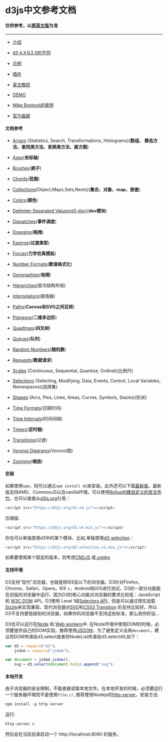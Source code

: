 # d3js中文参考文档


#### 仅供参考，以[原英文版](https://github.com/d3/d3/blob/master/API.md)为准


---
* [介绍](https://github.com/xswei/d3js_doc/tree/master/Introduction)

* [d3 4.X与3.X的不同](https://github.com/xswei/d3js_doc/tree/master/ReleaseNotes)

* [示例](http://bl.ocks.org/mbostock)

* [插件](https://github.com/xswei/d3js_doc/tree/master/Plugins)

* [英文教程](https://github.com/d3/d3/wiki/Tutorials)

* [DEMO](https://github.com/xswei/d3js_doc/tree/master/demo)

* [Mike Bostock的案例](https://bl.ocks.org/mbostock)

* [官方画廊](https://github.com/d3/d3/wiki/Gallery)

#### 文档参考

* [Arrays](https://github.com/xswei/d3js_doc/tree/master/API/d3-array-master)  (Statistics, Search, Transformations, Histograms)(**数组、
静态方法、查找类方法、变换类方法、直方图**)

* [Axes](https://github.com/xswei/d3js_doc/tree/master/API/d3-axis-master)(**坐标轴**)

* [Brushes](https://github.com/xswei/d3js_doc/tree/master/API/d3-brush-master)(**刷子**)

* [Chords](https://github.com/xswei/d3js_doc/tree/master/API/d3-chord-master)(**弦图**)

* [Collections](https://github.com/xswei/d3js_doc/tree/master/API/d3-collection-master)(Object,Maps,Sets,Nests)(**集合、对象、map、嵌套**)

* [Colors](https://github.com/xswei/d3js_doc/tree/master/API/d3-color-master)(**颜色**)

* [Delimiter-Separated Values(d3-dsv)](https://github.com/xswei/d3js_doc/tree/master/API/d3-dsv-master)(**dsv模块**)

* [Dispatches](https://github.com/xswei/d3js_doc/tree/master/API/d3-dispatch-master)(**事件调度**)

* [Dragging](https://github.com/xswei/d3js_doc/tree/master/API/d3-drag-master)(**拖拽**)

* [Easings](https://github.com/xswei/d3js_doc/tree/master/API/d3-ease-master)(**过渡类型**)

* [Forces](https://github.com/xswei/d3js_doc/tree/master/API/d3-force-master)(**力学仿真模拟**)

* [Number Formats](https://github.com/xswei/d3js_doc/tree/master/API/d3-format-master)(**数值格式化**)

* [Geographies](https://github.com/xswei/d3js_doc/tree/master/API/d3-geo-master)(**地理**)

* [Hierarchies](https://github.com/xswei/d3js_doc/tree/master/API/d3-hierarchy-master)(层次结构布局)

* [Interpolators](https://github.com/xswei/d3js_doc/tree/master/API/d3-interpolate-master)(插值器)

* [Paths](https://github.com/xswei/d3js_doc/tree/master/API/d3-path-master)(**Canvas和SVG之间互转**)

* [Polygons](https://github.com/xswei/d3js_doc/tree/master/API/d3-polygon-master)(**二维多边形**)

* [Quadtrees](https://github.com/xswei/d3js_doc/tree/master/API/d3-quadtree-master)(**四叉树**)

* [Queues](https://github.com/xswei/d3js_doc/tree/master/API/d3-queue-master)(**队列**)

* [Random Numbers](https://github.com/xswei/d3js_doc/tree/master/API/d3-random-master)(**随机数**)

* [Requests](https://github.com/xswei/d3js_doc/tree/master/API/d3-request-master)(**数据请求**)

* [Scales](https://github.com/xswei/d3js_doc/tree/master/API/d3-scale-master)  (Continuous, Sequential, Quantize, Ordinal)(比例尺)

* [Selections](https://github.com/xswei/d3js_doc/tree/master/API/d3-selection-master)  (Selecting, Modifying, Data, Events, Control, Local Variables, Namespaces)(选择集)

* [Shapes](https://github.com/xswei/d3js_doc/tree/master/API/d3-shape-master)  (Arcs, Pies, Lines, Areas, Curves, Symbols, Stacks)(形状)

* [Time Formats](https://github.com/xswei/d3js_doc/tree/master/API/d3-time-format-master)(日期时间)

* [Time Intervals](https://github.com/xswei/d3js_doc/tree/master/API/d3-time-master)(时间间隔)

* [Timers](https://github.com/xswei/d3js_doc/tree/master/API/d3-timer-master)(**定时器**)

* [Transitions](https://github.com/xswei/d3js_doc/tree/master/API/d3-transition-master)(过渡)

* [Voronoi Diagrams](https://github.com/xswei/d3js_doc/tree/master/API/d3-voronoi-master)(Voronoi图)

* [Zooming](https://github.com/xswei/d3js_doc/tree/master/API/d3-zoom-master)(**缩放**)

#### 安装

如果使用`npm`，则可以通过`npm install d3`来安装。此外还可以下载[最新版](https://unpkg.com/d3/build/)，最新版支持AMD、CommonJS以及vanilla环境。可以使用[Rollup创建自定义的库文件包](http://bl.ocks.org/mbostock/bb09af4c39c79cffcde4)，也可以直接从[d3js.org](https://d3js.org/)引用：

```js
<script src="https://d3js.org/d3.v4.js"></script>
```

压缩版:

```js
<script src="https://d3js.org/d3.v4.min.js"></script>
```

你也可以单独使用d3中的某个模块，比如,单独使用[d3-selection](https://github.com/d3/d3-selection)：

```js
<script src="https://d3js.org/d3-selection.v1.min.js"></script>

```

如果要使用某个固定的版本，则考虑[CNDJS](https://cdnjs.com/libraries/d3) 或[ unpkg](https://unpkg.com/d3/)

#### 支持环境

D3支持“现代”浏览器，也就是除IE8及以下的浏览器。D3针对Firefox，Chrome，Safari，Opera，IE9 +，Android和iOS进行测试，D3的一部分功能能在旧版的浏览器中运行，因为D3的核心功能对浏览器的要求比较低：JavaScript和 [W3C DOM](http://www.w3.org/DOM/) API。D3使用 Level 1级[Selectors API](http://www.w3.org/TR/selectors-api/)，但是可以通过预先加载[Sizzle](http://sizzlejs.com/)来实现兼容。现代浏览器对[SVG](http://www.w3.org/TR/SVG/)和[CSS3 Transition](http://www.w3.org/TR/css3-transitions/) 的支持比较好。所以D3不支持更低级别的浏览器，如果你的浏览器不支持这些标准，那么祝你好运...

D3也可以运行在[Node](http://nodejs.org/) 和 [Web workers](http://www.whatwg.org/specs/web-apps/current-work/multipage/workers.html)中. 在Node环境中使用DOM的时候，必须要提供自己的DOM实现。推荐使用[JSDOM](https://github.com/tmpvar/jsdom)，为了避免定义全局`document`，建议将DOM传递给d3.select或者将NodeList传递给d3.selectAll,如下：

```js
var d3 = require("d3"),
    jsdom = require("jsdom");

var document = jsdom.jsdom(),
    svg = d3.select(document.body).append("svg");

```

#### 本地开发

由于浏览器的安全限制，不能直接读取本地文件。在本地开发的时候，必须要运行一个服务器环境而不是使用`file://`, 推荐使用Nodejs的[http-server](https://www.npmjs.com/package/http-server)，安装方法:

```js
npm install -g http-server

```

运行:

```js
http-server & 

```

然后会在当前目录启动一个 http://localhost:8080 的服务。
